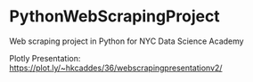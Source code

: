 # PythonWebScrapingProject
Web scraping project in Python for NYC Data Science Academy


Plotly Presentation: https://plot.ly/~hkcaddes/36/webscrapingpresentationv2/
